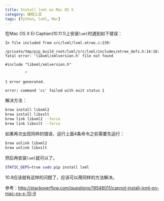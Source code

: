 ```yaml
---
title: Install lxml on Mac OS X
category: 编程工具
tags: [Python, lxml, Mac]
---
```


在Mac OS X EI Captian(10.11.1)上安装`lxml`时遇到如下错误：

```
In file included from src/lxml/lxml.etree.c:239:

/private/tmp/pip_build_root/lxml/src/lxml/includes/etree_defs.h:14:10: fatal error: 'libxml/xmlversion.h' file not found

#include "libxml/xmlversion.h"

         ^

1 error generated.

error: command 'cc' failed with exit status 1
```

解决方法：

```bash
brew install libxml2
brew install libxslt
brew link libxml2 --force
brew link libxslt --force
```

如果再次出现同样的错误，运行上面4条命令之前需要先运行：

```bash
brew unlink libxml2
brew unlink libxslt
```

然后再安装`lxml`就可以了。

```bash
STATIC_DEPS=true sudo pip install lxml
```

10.9应该就有这样的问题了，应该可以用同样的方法解决。

参考：<http://stackoverflow.com/questions/19548011/cannot-install-lxml-on-mac-os-x-10-9>
